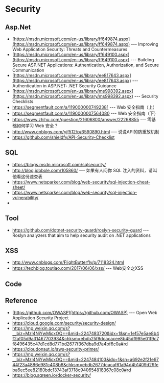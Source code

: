 # Security
## Asp.Net
* [https://msdn.microsoft.com/en-us/library/ff649874.aspx](https://msdn.microsoft.com/en-us/library/ff649874.aspx) --- Improving Web Application Security: Threats and Countermeasures
* [https://msdn.microsoft.com/en-us/library/ff649100.aspx](https://msdn.microsoft.com/en-us/library/ff649100.aspx) --- Building Secure ASP.NET Applications: Authentication, Authorization, and Secure Communication
* [https://msdn.microsoft.com/en-us/library/ee817643.aspx](https://msdn.microsoft.com/en-us/library/ee817643.aspx) --- Authentication in ASP.NET: .NET Security Guidance
* [https://msdn.microsoft.com/en-us/library/ms998392.aspx](https://msdn.microsoft.com/en-us/library/ms998392.aspx) --- Security Checklists
* https://segmentfault.com/a/1190000007492381 --- Web 安全指南（上） 
* https://segmentfault.com/a/1190000007564080 --- Web 安全指南（下） 
* https://www.zhihu.com/question/21606800/answer/22268855 --- 零基础如何学习 Web 安全？
* http://www.cnblogs.com/yjf512/p/6590890.html --- 说说API的防重放机制
* https://github.com/shieldfy/API-Security-Checklist
## SQL
* https://blogs.msdn.microsoft.com/sqlsecurity/
* http://blog.jobbole.com/105860/ --- 如果有人问你 SQL 注入的资料，请叫他看这份速查表
* https://www.netsparker.com/blog/web-security/sql-injection-cheat-sheet/
* https://www.netsparker.com/blog/web-security/sql-injection-vulnerability/
* 
## Tool
* https://github.com/dotnet-security-guard/roslyn-security-guard  --- Roslyn analyzers that aim to help security audit on .NET applications
## XSS 
* http://www.cnblogs.com/FlightButterfly/p/7118324.html
* https://techblog.toutiao.com/2017/06/06/xss/ --- Web安全之XSS 
## Code

## Reference
* [https://github.com/OWASP](https://github.com/OWASP) ---  Open Web Application Security Project 
* https://cloud.google.com/security/security-design/
* https://mp.weixin.qq.com/s?__biz=MzI4NjYwMjcxOQ==&mid=2247483720&idx=1&sn=1ef57e5ae8b4f2af05d9a31467703934&chksm=ebdb25f8dcacacee8b45df995e01f9c7f8496435c47d1cd8d771bd2677f367dba9d7a4bf6c0a#rd
* https://cloudonaut.io/aws-security-primer/
* https://mp.weixin.qq.com/s?__biz=MzI4NjYwMjcxOQ==&mid=2247484103&idx=1&sn=a692e2f21e9744f23a4886e981c408b8&chksm=ebdb2677dcacaf61a94d4b1409d29feba6ec5ee82180bdc13743af3718c940654818367c08c0#rd
* https://blog.sqreen.io/docker-security/
